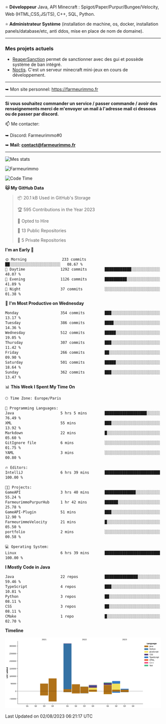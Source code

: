 ⭐ **Développeur** Java, API Minecraft : Spigot/Paper/Purpur/Bungee/Velocity, Web (HTML,CSS,JS/TS), C++, SQL, Python.

⭐ **Administrateur Système** (installation de machine, os, docker, installation panels/database/etc, anti ddos, mise en place de nom de domaine).

---

### Mes projets actuels
- [ReaperSanction](https://www.spigotmc.org/resources/reapersanction.89580/) permet de sanctionner avec des gui et possède système de ban intégré.
- [Noctis](https://discord.gg/ydRurvUJ8U). C'est un serveur minecraft mini-jeux en cours de développement.

---

➥ Mon site personnel: https://farmeurimmo.fr

---

**Si vous souhaitez commander un service / passer commande / avoir des renseignements merci de m'envoyer un mail à l'adresse mail ci dessous ou de passer par discord.**

📫 Me contacter:
 
   ➥ Discord: Farmeurimmo#0
   
   ➥ **Mail: contact@farmeurimmo.fr**

---

![Mes stats](https://github-readme-stats.farmeurimmo.fr/api?username=Farmeurimmo&count_private=true&show_icons=true&theme=radical)

<img src="https://komarev.com/ghpvc/?username=Farmeurimmo" alt="Farmeurimmo" />

<!--START_SECTION:waka-->
![Code Time](http://img.shields.io/badge/Code%20Time-862%20hrs%2017%20mins-blue)

**🐱 My GitHub Data** 

> 📦 20.1 kB Used in GitHub's Storage 
 > 
> 🏆 595 Contributions in the Year 2023
 > 
> 💼 Opted to Hire
 > 
> 📜 13 Public Repositories 
 > 
> 🔑 5 Private Repositories 
 > 
**I'm an Early 🐤** 

```text
🌞 Morning                233 commits         ██░░░░░░░░░░░░░░░░░░░░░░░   08.67 % 
🌆 Daytime                1292 commits        ████████████░░░░░░░░░░░░░   48.07 % 
🌃 Evening                1126 commits        ██████████░░░░░░░░░░░░░░░   41.89 % 
🌙 Night                  37 commits          ░░░░░░░░░░░░░░░░░░░░░░░░░   01.38 % 
```
📅 **I'm Most Productive on Wednesday** 

```text
Monday                   354 commits         ███░░░░░░░░░░░░░░░░░░░░░░   13.17 % 
Tuesday                  386 commits         ████░░░░░░░░░░░░░░░░░░░░░   14.36 % 
Wednesday                512 commits         █████░░░░░░░░░░░░░░░░░░░░   19.05 % 
Thursday                 307 commits         ███░░░░░░░░░░░░░░░░░░░░░░   11.42 % 
Friday                   266 commits         ██░░░░░░░░░░░░░░░░░░░░░░░   09.90 % 
Saturday                 501 commits         █████░░░░░░░░░░░░░░░░░░░░   18.64 % 
Sunday                   362 commits         ███░░░░░░░░░░░░░░░░░░░░░░   13.47 % 
```


📊 **This Week I Spent My Time On** 

```text
🕑︎ Time Zone: Europe/Paris

💬 Programming Languages: 
Java                     5 hrs 5 mins        ███████████████████░░░░░░   76.49 % 
XML                      55 mins             ███░░░░░░░░░░░░░░░░░░░░░░   13.92 % 
Markdown                 22 mins             █░░░░░░░░░░░░░░░░░░░░░░░░   05.60 % 
GitIgnore file           6 mins              ░░░░░░░░░░░░░░░░░░░░░░░░░   01.75 % 
YAML                     3 mins              ░░░░░░░░░░░░░░░░░░░░░░░░░   00.80 % 

🔥 Editors: 
IntelliJ                 6 hrs 39 mins       █████████████████████████   100.00 % 

🐱‍💻 Projects: 
GameAPI                  3 hrs 40 mins       ██████████████░░░░░░░░░░░   55.24 % 
FarmeurimmoPurpurHub     1 hr 42 mins        ██████░░░░░░░░░░░░░░░░░░░   25.78 % 
GameAPI-Plugin           51 mins             ███░░░░░░░░░░░░░░░░░░░░░░   12.90 % 
FarmeurimmoVelocity      21 mins             █░░░░░░░░░░░░░░░░░░░░░░░░   05.50 % 
portfolio                2 mins              ░░░░░░░░░░░░░░░░░░░░░░░░░   00.58 % 

💻 Operating System: 
Linux                    6 hrs 39 mins       █████████████████████████   100.00 % 
```

**I Mostly Code in Java** 

```text
Java                     22 repos            ███████████████░░░░░░░░░░   59.46 % 
TypeScript               4 repos             ███░░░░░░░░░░░░░░░░░░░░░░   10.81 % 
Python                   3 repos             ██░░░░░░░░░░░░░░░░░░░░░░░   08.11 % 
CSS                      3 repos             ██░░░░░░░░░░░░░░░░░░░░░░░   08.11 % 
CMake                    1 repo              █░░░░░░░░░░░░░░░░░░░░░░░░   02.70 % 
```



**Timeline**

![Lines of Code chart](https://raw.githubusercontent.com/Farmeurimmo/Farmeurimmo/main/assets/bar_graph.png)


 Last Updated on 02/08/2023 06:21:17 UTC
<!--END_SECTION:waka-->
